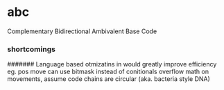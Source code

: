 # abc
Complementary Bidirectional Ambivalent Base Code


### shortcomings

####### Language based 
		otmizatins in would greatly improve efficiency
		 eg.	pos move can use bitmask instead of conitionals
		 			overflow math on movements, assume code chains are circular (aka. bacteria style DNA)
